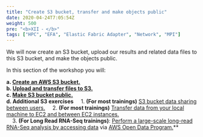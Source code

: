 ```yaml
---
title: "Create S3 bucket, transfer and make objects public"
date: 2020-04-24T7:05:54Z
weight: 500
pre: "<b>XII ⁃ </b>"
tags: ["HPC", "EFA", "Elastic Fabric Adapter", "Network", "MPI"]
---
```


We will now create an S3 bucket, upload our results and related data files to this S3 bucket, and make the objects public.

In this section of the workshop you will:

**a.	[Create an AWS S3 bucket.](http://slchen-lab-training.s3-website-ap-southeast-1.amazonaws.com/12-creates3sharedata/02-createbucket.html)**   
**b.	[Upload and transfer files to S3.](http://slchen-lab-training.s3-website-ap-southeast-1.amazonaws.com/12-creates3sharedata/03-uploadtos3.html)**  
**c.	[Make S3 bucket public.](http://slchen-lab-training.s3-website-ap-southeast-1.amazonaws.com/12-creates3sharedata/04-sharebucket.html)**  
**d.	Additional S3 exercises**
&nbsp;&nbsp;&nbsp; 1. **(For most trainings)** [S3 bucket data sharing between users.](http://slchen-lab-training.s3-website-ap-southeast-1.amazonaws.com/12-creates3sharedata/06-usertousersharing.html)
&nbsp;&nbsp;&nbsp; 2. **(For most trainings)** [Transfer data from your local machine to EC2 and between EC2 instances.](http://slchen-lab-training.s3-website-ap-southeast-1.amazonaws.com/12-creates3sharedata/07-datatransfer.html)   
&nbsp;&nbsp;&nbsp; 3. **(For Long Read RNA-Seq trainings)**: [Perform a large-scale long-read RNA-Seq analysis by accessing data](http://slchen-lab-training.s3-website-ap-southeast-1.amazonaws.com/12-creates3sharedata/06-bambuday2.html) via [AWS Open Data Program.](https://aws.amazon.com/opendata)**    

